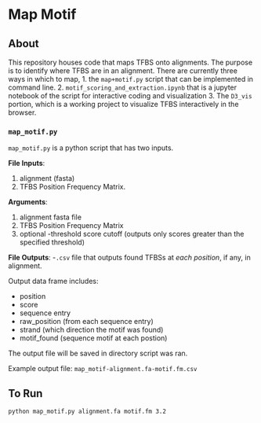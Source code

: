 # Map Motif

## About

This repository houses code that maps TFBS onto alignments. The purpose is to identify where TFBS are in an alignment. There are currently three ways in which to map, 1. the `map+motif.py` script that can be implemented in command line. 2. `motif_scoring_and_extraction.ipynb` that is a jupyter notebook of the script for interactive coding and visualization 3. The `D3_vis` portion, which is a working project to visualize TFBS interactively in the browser. 

### `map_motif.py` 

`map_motif.py` is a python script that has two inputs.

**File Inputs**: 
1. alignment (fasta) 
2. TFBS Position Frequency Matrix.

**Arguments**:
1. alignment fasta file
2. TFBS Position Frequency Matrix
3. optional -threshold score cutoff (outputs only scores greater than the specified threshold) 

**File Outputs**:
-`.csv` file that outputs found TFBSs at *each position*, if any, in alignment. 

Output data frame includes:
-  position
-  score
-  sequence entry
-  raw_position (from each sequence entry)
-  strand (which direction the motif was found)
-  motif_found (sequence motif at each postion)

The output file will be saved in directory script was ran.

Example output file: `map_motif-alignment.fa-motif.fm.csv`

## To Run

`python map_motif.py alignment.fa motif.fm 3.2`


